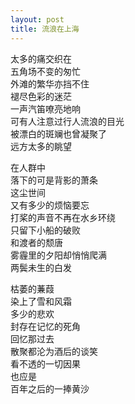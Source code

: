 ```yaml
---
layout: post
title: 流浪在上海
---
```


太多的痛交织在<br>
五角场不变的匆忙<br>
外滩的繁华亦挡不住<br>
褪尽色彩的迷茫<br>
一声汽笛嘹亮地响<br>
可有人注意过行人流浪的目光<br>
被漂白的斑斓也曾凝聚了<br>
远方太多的眺望

在人群中<br>
落下的可是背影的萧条<br>
这尘世间<br>
又有多少的烦恼要忘<br>
打桨的声音不再在水乡环绕<br>
只留下小船的破败<br>
和渡者的颓唐<br>
雾霾里的夕阳却悄悄爬满<br>
两鬓未生的白发

枯萎的蒹葭<br>
染上了雪和风霜<br>
多少的悲欢<br>
封存在记忆的死角<br>
回忆那过去<br>
散聚都沦为酒后的谈笑<br>
看不透的一切因果<br>
也应是<br>
百年之后的一捧黄沙
